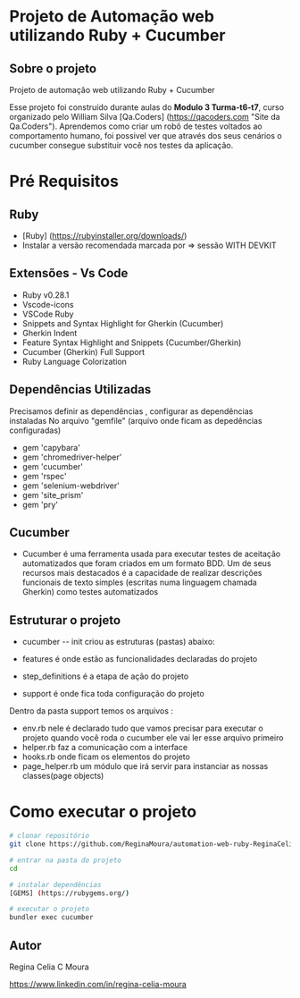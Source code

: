# Projeto de Automação web utilizando Ruby + Cucumber

## Sobre o projeto
Projeto de automação web utilizando Ruby + Cucumber

Esse projeto foi construído durante aulas do **Modulo 3 Turma-t6-t7**, curso organizado pelo William Silva [Qa.Coders] (https://qacoders.com "Site da Qa.Coders"). 
Aprendemos  como criar um robô de testes voltados ao comportamento humano, foi possivel ver que através dos seus cenários o cucumber consegue substituir você nos testes da aplicação.

# Pré Requisitos
## Ruby
- [Ruby] (https://rubyinstaller.org/downloads/) 
- Instalar a versão recomendada  marcada por => sessão WITH DEVKIT


 ## Extensões - Vs Code
- Ruby v0.28.1 
- Vscode-icons 
- VSCode Ruby 
- Snippets and Syntax Highlight for Gherkin (Cucumber)
- Gherkin Indent 
- Feature Syntax Highlight and Snippets (Cucumber/Gherkin) 
- Cucumber (Gherkin) Full Support
- Ruby Language Colorization

## Dependências Utilizadas
Precisamos definir as dependências , configurar as dependências instaladas
No arquivo "gemfile" (arquivo onde ficam as depedências configuradas)
- gem 'capybara'
- gem 'chromedriver-helper'
- gem 'cucumber'
- gem 'rspec' 
- gem 'selenium-webdriver'
- gem 'site_prism' 
- gem 'pry'

## Cucumber
- Cucumber é uma ferramenta usada para executar testes de aceitação automatizados que foram criados em um formato BDD. Um de seus recursos mais destacados é a capacidade de realizar descrições funcionais de texto simples (escritas numa linguagem chamada Gherkin) como testes automatizados

## Estruturar o projeto

-  cucumber -- init criou as estruturas (pastas) abaixo:
-  features                      é onde estão as funcionalidades declaradas do projeto

-  step_definitions              é a etapa de ação do projeto

-  support                       é onde fica toda configuração do projeto

Dentro da pasta support temos os arquivos :
- env.rb                         nele é declarado tudo que vamos precisar para executar o projeto quando você roda o cucumber ele vai ler esse arquivo primeiro
- helper.rb                      faz a comunicação com a interface
- hooks.rb                       onde ficam os elementos do projeto
- page_helper.rb                 um módulo que irá servir para instanciar as nossas classes(page objects)


# Como executar o projeto

```bash
# clonar repositório
git clone https://github.com/ReginaMoura/automation-web-ruby-ReginaCelia

# entrar na pasta do projeto 
cd 

# instalar dependências
[GEMS] (https://rubygems.org/)

# executar o projeto
bundler exec cucumber
```


## Autor
Regina Celia C Moura

https://www.linkedin.com/in/regina-celia-moura



